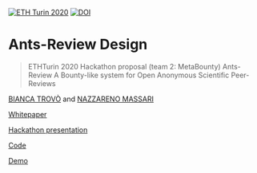 [![ETH Turin 2020](https://img.shields.io/badge/%CE%9E-ETH%20Turin%202020-F64060.svg)](https://ethturin.com)
[![DOI](https://zenodo.org/badge/258342586.svg)](https://zenodo.org/badge/latestdoi/258342586)

# Ants-Review Design

> ETHTurin 2020 Hackathon proposal (team 2: MetaBounty) 
Ants-Review
A Bounty-like system for Open Anonymous Scientific Peer-Reviews

[BIANCA TROVÒ](https://www.linkedin.com/in/bianca-m-trovo/) and [NAZZARENO MASSARI](http://nazzarenomassari.com)

[Whitepaper](https://zenodo.org/record/3828087#.Xs8TwC-ZM1I)

[Hackathon presentation](https://doi.org/10.5281/zenodo.3828066)

[Code](https://github.com/naszam/ants-review)

[Demo](https://www.youtube.com/watch?v=9FMsM5otQVM&feature=youtu.be)
